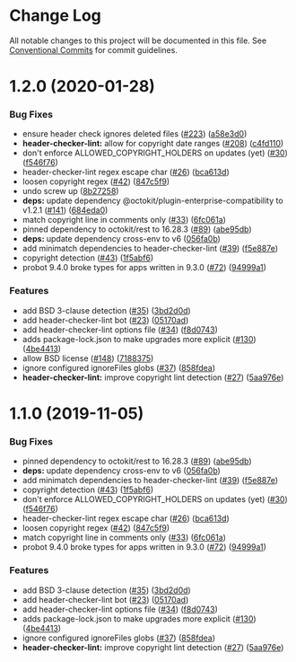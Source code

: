 # Change Log

All notable changes to this project will be documented in this file.
See [Conventional Commits](https://conventionalcommits.org) for commit guidelines.

# 1.2.0 (2020-01-28)


### Bug Fixes

* ensure header check ignores deleted files ([#223](https://github.com/googleapis/repo-automation-bots/issues/223)) ([a58e3d0](https://github.com/googleapis/repo-automation-bots/commit/a58e3d08ddc6fc5450077df44bb674847e2e9e16))
* **header-checker-lint:** allow for copyright date ranges ([#208](https://github.com/googleapis/repo-automation-bots/issues/208)) ([c4fd110](https://github.com/googleapis/repo-automation-bots/commit/c4fd1100e17c062164507983c910036fc75fc197))
* don't enforce ALLOWED_COPYRIGHT_HOLDERS on updates (yet) ([#30](https://github.com/googleapis/repo-automation-bots/issues/30)) ([f546f76](https://github.com/googleapis/repo-automation-bots/commit/f546f76555f16a4deada7053d88bf2b4fa19364b))
* header-checker-lint regex escape char ([#26](https://github.com/googleapis/repo-automation-bots/issues/26)) ([bca613d](https://github.com/googleapis/repo-automation-bots/commit/bca613de0ed04bc4126d4e5446b7784074f61ee7))
* loosen copyright regex ([#42](https://github.com/googleapis/repo-automation-bots/issues/42)) ([847c5f9](https://github.com/googleapis/repo-automation-bots/commit/847c5f9552d9a820f92a4a31771d8e5524ad67d1))
* undo screw up ([8b27258](https://github.com/googleapis/repo-automation-bots/commit/8b2725885376dc10e3d663dfd541e0df972cff85))
* **deps:** update dependency @octokit/plugin-enterprise-compatibility to v1.2.1 ([#141](https://github.com/googleapis/repo-automation-bots/issues/141)) ([684eda0](https://github.com/googleapis/repo-automation-bots/commit/684eda073af839099858ccb9c89db43ee70ea579))
* match copyright line in comments only ([#33](https://github.com/googleapis/repo-automation-bots/issues/33)) ([6fc061a](https://github.com/googleapis/repo-automation-bots/commit/6fc061aa54db6b2cc50d0d28a32c7c957f832f81))
* pinned dependency to octokit/rest to 16.28.3 ([#89](https://github.com/googleapis/repo-automation-bots/issues/89)) ([abe95db](https://github.com/googleapis/repo-automation-bots/commit/abe95dbd34e573336530c0d413ac925b2d084b2a))
* **deps:** update dependency cross-env to v6 ([056fa0b](https://github.com/googleapis/repo-automation-bots/commit/056fa0b1316d20d1cfcf57a9fcaef6a22a55fb66))
* add minimatch dependencies to header-checker-lint ([#39](https://github.com/googleapis/repo-automation-bots/issues/39)) ([f5e887e](https://github.com/googleapis/repo-automation-bots/commit/f5e887e7ce429e8e2ae048b1f5a2ea6163c56a5a))
* copyright detection ([#43](https://github.com/googleapis/repo-automation-bots/issues/43)) ([1f5abf6](https://github.com/googleapis/repo-automation-bots/commit/1f5abf6b9e9aed9536e793d48ce7044347fe48d8))
* probot 9.4.0 broke types for apps written in 9.3.0 ([#72](https://github.com/googleapis/repo-automation-bots/issues/72)) ([94999a1](https://github.com/googleapis/repo-automation-bots/commit/94999a1cc9e47380b91a301102aff92dc2b5b6ed))


### Features

* add BSD 3-clause detection ([#35](https://github.com/googleapis/repo-automation-bots/issues/35)) ([3bd2d0d](https://github.com/googleapis/repo-automation-bots/commit/3bd2d0d649af263138b8dad2c613a001b95ca9ae))
* add header-checker-lint bot ([#23](https://github.com/googleapis/repo-automation-bots/issues/23)) ([05170ad](https://github.com/googleapis/repo-automation-bots/commit/05170ad37d982ad3ea7ebbdf93bc8a6c7b3c9558))
* add header-checker-lint options file ([#34](https://github.com/googleapis/repo-automation-bots/issues/34)) ([f8d0743](https://github.com/googleapis/repo-automation-bots/commit/f8d07433fbae61576f9407964256b99af4d6e10b))
* adds package-lock.json to make upgrades more explicit ([#130](https://github.com/googleapis/repo-automation-bots/issues/130)) ([4be4413](https://github.com/googleapis/repo-automation-bots/commit/4be44137f69165b58c577d348805493924497273))
* allow BSD license ([#148](https://github.com/googleapis/repo-automation-bots/issues/148)) ([7188375](https://github.com/googleapis/repo-automation-bots/commit/7188375d9e0e71d1bea50c8d7395a7af49409d3d))
* ignore configured ignoreFiles globs ([#37](https://github.com/googleapis/repo-automation-bots/issues/37)) ([858fdea](https://github.com/googleapis/repo-automation-bots/commit/858fdea923b142b3c6f6e251286e6b721b98387e))
* **header-checker-lint:** improve copyright lint detection ([#27](https://github.com/googleapis/repo-automation-bots/issues/27)) ([5aa976e](https://github.com/googleapis/repo-automation-bots/commit/5aa976e0130289c34772807483bda6ef1b02af86))





# 1.1.0 (2019-11-05)


### Bug Fixes

* pinned dependency to octokit/rest to 16.28.3 ([#89](https://github.com/googleapis/repo-automation-bots/issues/89)) ([abe95db](https://github.com/googleapis/repo-automation-bots/commit/abe95dbd34e573336530c0d413ac925b2d084b2a))
* **deps:** update dependency cross-env to v6 ([056fa0b](https://github.com/googleapis/repo-automation-bots/commit/056fa0b1316d20d1cfcf57a9fcaef6a22a55fb66))
* add minimatch dependencies to header-checker-lint ([#39](https://github.com/googleapis/repo-automation-bots/issues/39)) ([f5e887e](https://github.com/googleapis/repo-automation-bots/commit/f5e887e7ce429e8e2ae048b1f5a2ea6163c56a5a))
* copyright detection ([#43](https://github.com/googleapis/repo-automation-bots/issues/43)) ([1f5abf6](https://github.com/googleapis/repo-automation-bots/commit/1f5abf6b9e9aed9536e793d48ce7044347fe48d8))
* don't enforce ALLOWED_COPYRIGHT_HOLDERS on updates (yet) ([#30](https://github.com/googleapis/repo-automation-bots/issues/30)) ([f546f76](https://github.com/googleapis/repo-automation-bots/commit/f546f76555f16a4deada7053d88bf2b4fa19364b))
* header-checker-lint regex escape char ([#26](https://github.com/googleapis/repo-automation-bots/issues/26)) ([bca613d](https://github.com/googleapis/repo-automation-bots/commit/bca613de0ed04bc4126d4e5446b7784074f61ee7))
* loosen copyright regex ([#42](https://github.com/googleapis/repo-automation-bots/issues/42)) ([847c5f9](https://github.com/googleapis/repo-automation-bots/commit/847c5f9552d9a820f92a4a31771d8e5524ad67d1))
* match copyright line in comments only ([#33](https://github.com/googleapis/repo-automation-bots/issues/33)) ([6fc061a](https://github.com/googleapis/repo-automation-bots/commit/6fc061aa54db6b2cc50d0d28a32c7c957f832f81))
* probot 9.4.0 broke types for apps written in 9.3.0 ([#72](https://github.com/googleapis/repo-automation-bots/issues/72)) ([94999a1](https://github.com/googleapis/repo-automation-bots/commit/94999a1cc9e47380b91a301102aff92dc2b5b6ed))


### Features

* add BSD 3-clause detection ([#35](https://github.com/googleapis/repo-automation-bots/issues/35)) ([3bd2d0d](https://github.com/googleapis/repo-automation-bots/commit/3bd2d0d649af263138b8dad2c613a001b95ca9ae))
* add header-checker-lint bot ([#23](https://github.com/googleapis/repo-automation-bots/issues/23)) ([05170ad](https://github.com/googleapis/repo-automation-bots/commit/05170ad37d982ad3ea7ebbdf93bc8a6c7b3c9558))
* add header-checker-lint options file ([#34](https://github.com/googleapis/repo-automation-bots/issues/34)) ([f8d0743](https://github.com/googleapis/repo-automation-bots/commit/f8d07433fbae61576f9407964256b99af4d6e10b))
* adds package-lock.json to make upgrades more explicit ([#130](https://github.com/googleapis/repo-automation-bots/issues/130)) ([4be4413](https://github.com/googleapis/repo-automation-bots/commit/4be44137f69165b58c577d348805493924497273))
* ignore configured ignoreFiles globs ([#37](https://github.com/googleapis/repo-automation-bots/issues/37)) ([858fdea](https://github.com/googleapis/repo-automation-bots/commit/858fdea923b142b3c6f6e251286e6b721b98387e))
* **header-checker-lint:** improve copyright lint detection ([#27](https://github.com/googleapis/repo-automation-bots/issues/27)) ([5aa976e](https://github.com/googleapis/repo-automation-bots/commit/5aa976e0130289c34772807483bda6ef1b02af86))
